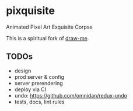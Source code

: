 # pixquisite
Animated Pixel Art Exquisite Corpse

This is a spiritual fork of [draw-me](https://github.com/Will-Sommers/draw-me).

## TODOs
- design
- prod server & config
- server prerendering
- deploy via CI
- undo: https://github.com/omnidan/redux-undo
- tests, docs, lint rules
